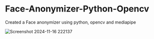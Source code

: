 # Face-Anonymizer-Python-Opencv

Created a Face anonymizer using python, opencv and mediapipe 

![Screenshot 2024-11-16 222137](https://github.com/user-attachments/assets/58b21a00-cfa0-4b99-bcaa-5dcd2cda7173)
